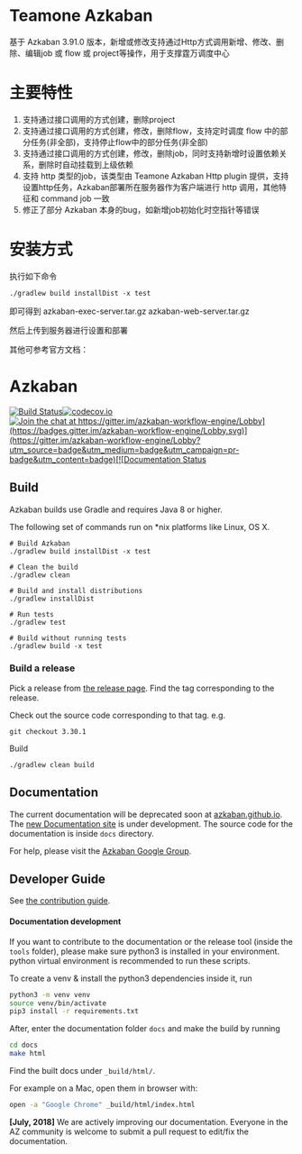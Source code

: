 # Teamone Azkaban
基于 Azkaban 3.91.0 版本，新增或修改支持通过Http方式调用新增、修改、删除、编辑job 或 flow 或 project等操作，用于支撑霆万调度中心

# 主要特性
1. 支持通过接口调用的方式创建，删除project
2. 支持通过接口调用的方式创建，修改，删除flow，支持定时调度 flow 中的部分任务(非全部)，支持停止flow中的部分任务(非全部)
3. 支持通过接口调用的方式创建，修改，删除job，同时支持新增时设置依赖关系，删除时自动挂载到上级依赖
4. 支持 http 类型的job，该类型由 Teamone Azkaban Http plugin 提供，支持设置http任务，Azkaban部署所在服务器作为客户端进行 http 调用，其他特征和 command job 一致
5. 修正了部分 Azkaban 本身的bug，如新增job初始化时空指针等错误

# 安装方式

执行如下命令
```shell
./gradlew build installDist -x test
```
即可得到
azkaban-exec-server.tar.gz
azkaban-web-server.tar.gz

然后上传到服务器进行设置和部署


其他可参考官方文档：
# Azkaban 

[![Build Status](https://travis-ci.com/azkaban/azkaban.svg?branch=master)](https://travis-ci.com/azkaban/azkaban)[![codecov.io](https://codecov.io/github/azkaban/azkaban/branch/master/graph/badge.svg)](https://codecov.io/github/azkaban/azkaban)[![Join the chat at https://gitter.im/azkaban-workflow-engine/Lobby](https://badges.gitter.im/azkaban-workflow-engine/Lobby.svg)](https://gitter.im/azkaban-workflow-engine/Lobby?utm_source=badge&utm_medium=badge&utm_campaign=pr-badge&utm_content=badge)[![Documentation Status](https://readthedocs.org/projects/azkaban/badge/?version=latest)](https://azkaban.readthedocs.org/en/latest/?badge=latest)


## Build
Azkaban builds use Gradle and requires Java 8 or higher.

The following set of commands run on *nix platforms like Linux, OS X.

```
# Build Azkaban
./gradlew build installDist -x test

# Clean the build
./gradlew clean

# Build and install distributions
./gradlew installDist

# Run tests
./gradlew test

# Build without running tests
./gradlew build -x test
```

### Build a release

Pick a release from [the release page](https://github.com/azkaban/azkaban/releases). 
Find the tag corresponding to the release.

Check out the source code corresponding to that tag.
e.g.

`
git checkout 3.30.1
`

Build 
```
./gradlew clean build
```

## Documentation

The current documentation will be deprecated soon at [azkaban.github.io](https://azkaban.github.io). 
The [new Documentation site](https://azkaban.readthedocs.io/en/latest/) is under development.
The source code for the documentation is inside `docs` directory.

For help, please visit the [Azkaban Google Group](https://groups.google.com/forum/?fromgroups#!forum/azkaban-dev).

## Developer Guide

See [the contribution guide](https://github.com/azkaban/azkaban/blob/master/CONTRIBUTING.md).

#### Documentation development

If you want to contribute to the documentation or the release tool (inside the `tools` folder), 
please make sure python3 is installed in your environment. python virtual environment is recommended to run these scripts.

To create a venv & install the python3 dependencies inside it, run

```bash
python3 -m venv venv
source venv/bin/activate
pip3 install -r requirements.txt
```
After, enter the documentation folder `docs` and make the build by running
```bash
cd docs
make html
```

Find the built docs under `_build/html/`.

For example on a Mac, open them in browser with:

```bash
open -a "Google Chrome" _build/html/index.html
```

**[July, 2018]** We are actively improving our documentation. Everyone in the AZ community is 
welcome to submit a pull request to edit/fix the documentation.
